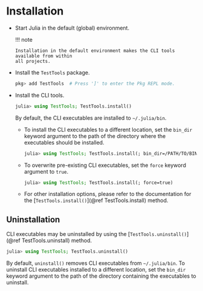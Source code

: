 # Installation

* Start Julia in the default (global) environment.

  !!! note

      Installation in the default environment makes the CLI tools available from within
      all projects.

* Install the `TestTools` package.

  ```julia
  pkg> add TestTools  # Press ']' to enter the Pkg REPL mode.
  ```

* Install the CLI tools.

  ```julia
  julia> using TestTools; TestTools.install()
  ```

  By default, the CLI executables are installed to `~/.julia/bin`.

  * To install the CLI executables to a different location, set the `bin_dir` keyword
    argument to the path of the directory where the executables should be installed.

    ```julia
    julia> using TestTools; TestTools.install(; bin_dir=/PATH/TO/BIN/DIR)
    ```

  * To overwrite pre-existing CLI executables, set the `force` keyword argument to `true`.

    ```julia
    julia> using TestTools; TestTools.install(; force=true)
    ```

  * For other installation options, please refer to the documentation for the
    [`TestTools.install()`](@ref TestTools.install) method.

## Uninstallation

CLI executables may be uninstalled by using the
[`TestTools.uninstall()`](@ref TestTools.uninstall) method.

```julia
julia> using TestTools; TestTools.uninstall()
```

By default, `uninstall()` removes CLI executables from `~/.julia/bin`. To uninstall
CLI executables installed to a different location, set the `bin_dir` keyword argument
to the path of the directory containing the executables to uninstall.
